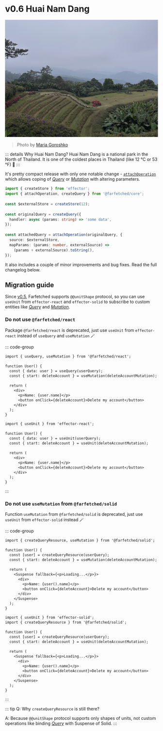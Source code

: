 # v0.6 Huai Nam Dang

![Huai Nam Dang](./huai-nam-dang.jpg)

> Photo by <a href="https://instagram.com/destroooooya">Maria Goroshko</a>

::: details Why Huai Nam Dang?
Huai Nam Dang is a national park in the North of Thailand. It is one of the coldest places in Thailand (like 12 °C or 53 °F) 🥶
:::

It's pretty compact release with only one notable change - [`attachOperation`](/api/operators/attach_operation) which allows coping of [_Query_](/api/primitives/query) or [_Mutation_](/api/primitives/mutation) with altering parameters.

```ts
import { createStore } from 'effector';
import { attachOperation, createQuery } from '@farfetched/core';

const $externalStore = createStore(12);

const originalQuery = createQuery({
  handler: async (params: string) => 'some data',
});

const attachedQuery = attachOperation(originalQuery, {
  source: $externalStore,
  mapParams: (params: number, externalSource) =>
    (params + externalSource).toString(),
});
```

It also includes a couple of minor improvements and bug fixes. Read the full changelog below.

## Migration guide

Since [v0.5](/releases/0-5), Farfetched supports `@@unitShape` protocol, so you can use `useUnit` from `effector-react` and `effector-solid` to subscribe to custom entities like [_Query_](/api/primitives/query) and [_Mutation_](/api/primitives/mutation).

### Do not use `@farfetched/react`

Package `@farfetched/react` is deprecated, just use `useUnit` from `effector-react` instead of `useQuery` and `useMutation` 🪄

::: code-group

```tsx [before]
import { useQuery, useMutation } from '@farfetched/react';

function User() {
  const { data: user } = useQuery(userQuery);
  const { start: deleteAccount } = useMutation(deleteAccountMutation);

  return (
    <div>
      <p>Name: {user.name}</p>
      <button onClick={deleteAccount}>Delete my account</button>
    </div>
  );
}
```

```tsx [after]
import { useUnit } from 'effector-react';

function User() {
  const { data: user } = useUnit(userQuery);
  const { start: deleteAccount } = useUnit(deleteAccountMutation);

  return (
    <div>
      <p>Name: {user.name}</p>
      <button onClick={deleteAccount}>Delete my account</button>
    </div>
  );
}
```

:::

### Do not use `useMutation` from `@farfetched/solid`

Function `useMutation` from `@farfetched/solid` is deprecated, just use `useUnit` from `effector-solid` instead 🪄

::: code-group

```tsx [before]
import { createQueryResource, useMutation } from '@farfetched/solid';

function User() {
  const [user] = createQueryResource(userQuery);
  const { start: deleteAccount } = useMutation(deleteAccountMutation);

  return (
    <Suspense fallback={<p>Loading...</p>}>
      <div>
        <p>Name: {user().name}</p>
        <button onClick={deleteAccount}>Delete my account</button>
      </div>
    </Suspense>
  );
}
```

```tsx [after]
import { useUnit } from 'effector-solid';
import { createQueryResource } from '@farfetched/solid';

function User() {
  const [user] = createQueryResource(userQuery);
  const { start: deleteAccount } = useUnit(deleteAccountMutation);

  return (
    <Suspense fallback={<p>Loading...</p>}>
      <div>
        <p>Name: {user().name}</p>
        <button onClick={deleteAccount}>Delete my account</button>
      </div>
    </Suspense>
  );
}
```

:::

::: tip
Q: Why `createQueryResource` is still there?

A: Because `@@unitShape` protocol supports only shapes of units, not custom operations like binding [_Query_](/api/primitives/query) with Suspense of Solid.
:::

<!--@include: ./0-6.changelog.md-->
